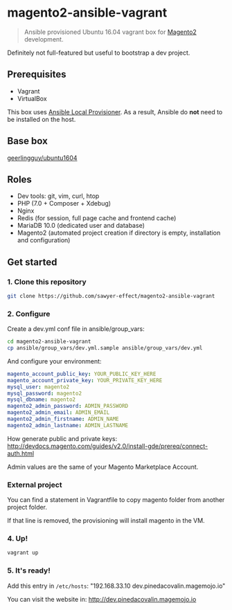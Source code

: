 # magento2-ansible-vagrant

> Ansible provisioned Ubuntu 16.04 vagrant box for [Magento2](https://github.com/magento/magento2) development.

Definitely not full-featured but useful to bootstrap a dev project.

## Prerequisites

- Vagrant
- VirtualBox

This box uses [Ansible Local Provisioner](https://www.vagrantup.com/docs/provisioning/ansible_local.html).
As a result, Ansible do **not** need to be installed on the host.

## Base box

[geerlingguy/ubuntu1604](https://atlas.hashicorp.com/geerlingguy/boxes/ubuntu1604/)

## Roles

- Dev tools: git, vim, curl, htop
- PHP (7.0 + Composer + Xdebug)
- Nginx
- Redis (for session, full page cache and frontend cache)
- MariaDB 10.0 (dedicated user and database)
- Magento2 (automated project creation if directory is empty, installation and configuration)

## Get started

### 1. Clone this repository

```bash
git clone https://github.com/sawyer-effect/magento2-ansible-vagrant
```

### 2. Configure

Create a dev.yml conf file in ansible/group_vars:

```bash
cd magento2-ansible-vagrant
cp ansible/group_vars/dev.yml.sample ansible/group_vars/dev.yml
```

And configure your environment:

```yaml
magento_account_public_key: YOUR_PUBLIC_KEY_HERE
magento_account_private_key: YOUR_PRIVATE_KEY_HERE
mysql_user: magento2
mysql_password: magento2
mysql_dbname: magento2
magento2_admin_password: ADMIN_PASSWORD
magento2_admin_email: ADMIN_EMAIL
magento2_admin_firstname: ADMIN_NAME
magento2_admin_lastname: ADMIN_LASTNAME
```

How generate public and private keys: http://devdocs.magento.com/guides/v2.0/install-gde/prereq/connect-auth.html

Admin values are the same of your Magento Marketplace Account.
### External project

You can find a statement in Vagrantfile to copy magento folder from another project folder.

If that line is removed, the provisioning will install magento in the VM.


### 4. Up!

```bash
vagrant up
```

### 5. It's ready!

Add this entry in `/etc/hosts`: "192.168.33.10 dev.pinedacovalin.magemojo.io"

You can visit the website in: http://dev.pinedacovalin.magemojo.io
